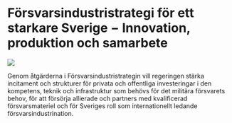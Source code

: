 # Försvarsindustristrategi för ett starkare Sverige − Innovation, produktion och samarbete

![](/contentassets/e93dded5adc441059a38bf76a6cda718/omslag---forsvarsindustristrategi-for-ett-starkare-sverige.png?width=150&quality=85)

Genom åtgärderna i Försvarsindustristrategin vill regeringen stärka incitament och strukturer för privata och offentliga investeringar i den kompetens, teknik och infrastruktur som behövs för det militära försvarets behov, för att försörja allierade och partners med kvalificerad försvarsmateriel och för Sveriges roll som internationellt ledande försvarsindustrination.

